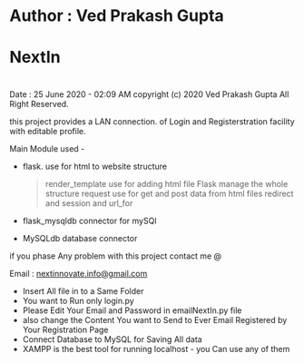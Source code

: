 
#                                #
#   Author : Ved Prakash Gupta   #
#            NextIn              #
#                                #

Date : 25 June 2020 - 02:09 AM
copyright (c) 2020 Ved Prakash Gupta All Right Reserved.

this project provides a LAN connection.
of Login and Registerstration facility with editable profile.

Main Module used -
- flask.
      use for html to website structure
	>render_template use for adding html file
	>Flask manage the whole structure
	>request use for get and post data from html files
	>redirect and session and url_for  
   
- flask_mysqldb
       connector for mySQl

- MySQLdb
        database connector

if you phase Any problem with this project contact me @

Email : nextinnovate.info@gmail.com

 * Insert All file in to a Same Folder
 * You want to Run only login.py
 * Please Edit Your Email and Password in emailNextIn.py file
 * also change the Content You want to Send to Ever Email Registered by Your Registration Page
 * Connect Database to MySQL for Saving All data
 * XAMPP is the best tool for running localhost - you Can use any of them
 
